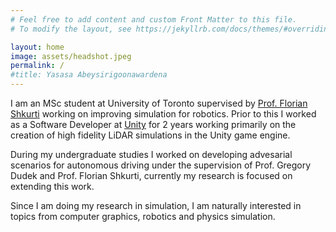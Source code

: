 ```yaml
---
# Feel free to add content and custom Front Matter to this file.
# To modify the layout, see https://jekyllrb.com/docs/themes/#overriding-theme-defaults

layout: home
image: assets/headshot.jpeg
permalink: /
#title: Yasasa Abeysirigoonawardena
---
```


I am an MSc student at University of Toronto supervised by [Prof. Florian Shkurti](http://www.cs.toronto.edu/~florian/) 
working on improving simulation for robotics. Prior to this I worked as a Software Developer at [Unity](https://unity.com/)
for 2 years working primarily on the creation of high fidelity LiDAR simulations in the Unity game engine.

During my undergraduate studies I worked on
developing advesarial scenarios for autonomous driving under the supervision of Prof. Gregory Dudek and
Prof. Florian Shkurti, currently my research is focused on extending this work.

Since I am doing my research in simulation, I am naturally interested in topics from
computer graphics, robotics and physics simulation.
